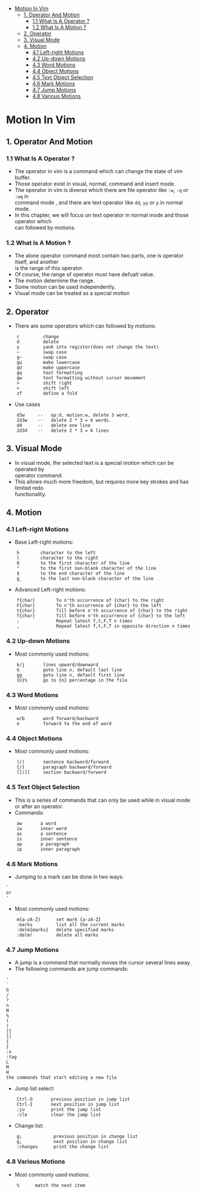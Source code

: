 
<!-- vim-markdown-toc GFM -->

* [Motion In Vim](#motion-in-vim)
    * [1. Operator And Motion](#1-operator-and-motion)
        * [1.1 What Is A Operator ?](#11-what-is-a-operator-)
        * [1.2 What Is A Motion ?](#12-what-is-a-motion-)
    * [2. Operator](#2-operator)
    * [3. Visual Mode](#3-visual-mode)
    * [4. Motion](#4-motion)
        * [4.1 Left-right Motions](#41-left-right-motions)
        * [4.2 Up-down Motions](#42-up-down-motions)
        * [4.3 Word Motions](#43-word-motions)
        * [4.4 Object Motions](#44-object-motions)
        * [4.5 Text Object Selection](#45-text-object-selection)
        * [4.6 Mark Motions](#46-mark-motions)
        * [4.7 Jump Motions](#47-jump-motions)
        * [4.8 Various Motions](#48-various-motions)

<!-- vim-markdown-toc -->
# Motion In Vim
## 1. Operator And Motion
### 1.1 What Is A Operator ?
- The operator in vim is a command which can change the state of vim buffer.  
- Those operator exist in visual, normal, command and insert mode.  
- The operator in vim is diverse which there are file operator like `:w`, `:q` or `:wq` in  
    command mode , and there are text operator like `dd`, `yy` or `p` in normal mode.
- In this chapter, we will focus on text operator in normal mode and those operator which  
    can followed by motions.  
### 1.2 What Is A Motion ?
- The alone operator command most contain two parts, one is operator itself, and another  
    is the range of this operator.  
- Of course, the range of operator must have defualt value.  
- The motion determine the range.  
- Some motion can be used independently.   
- Visual mode can be treated as a special motion  
## 2. Operator
- There are some operators which can followed by motions:  
```
    c         change  
    d         delete  
    y         yank into register(does not change the text)  
    ~         swap case  
    g~        swap case  
    gu        make lowercase
    gU        make uppercase
    gq        text formatting
    gw        text formatting without cursor movement
    >         shift right
    <         shift left
    zf        define a fold
```
- Use cases  
```
    d3w     --   op:d, motion:w, delete 3 word.
    2d3w    --   delete 2 * 3 = 6 words.
    dd      --   delete one line
    2d3d    --   delete 2 * 3 = 6 lines
```
## 3. Visual Mode
- In visual mode, the selected text is a special motion which can be operated by  
    operator command.  
- This allows much more freedom, but requires more key strokes and has limited redo  
    functionality.  
## 4. Motion
### 4.1 Left-right Motions
- Base Left-right motions:  
```
    h        character to the left
    l        character to the right
    0        to the first character of the line
    ^        to the first non-blank character of the line
    $        to the end character of the line
    g_       to the last non-blank character of the line
```
- Advanced Left-right motions:  
```
    f{char}        To n'th occurrence of {char} to the right
    F{char}        To n'th occurrence of {char} to the left
    t{char}        Till before n'th occurrence of {char} to the right
    T{char}        Till before n'th occurrence of {char} to the left 
    ;              Repeat latest f,t,F,T n times
    ,              Repeat latest f,t,F,T in opposite direction n times
```
### 4.2 Up-down Motions
- Most commonly used motions:  
```
    k/j       lines upward/downward
    G         goto line n, default last line
    gg        goto line n, default first line
    {n}%      go to {n} percentage in the file
```
### 4.3 Word Motions
- Most commonly used motions:  
```
    w/b       word forward/backward
    e         forward to the end of word
```
### 4.4 Object Motions
- Most commonly used motions:  
```
    (/)       sentence backward/forward
    {/}       paragraph backward/forward
    [[/]]     section backward/forward
```
### 4.5 Text Object Selection
- This is a series of commands that can only be used while in visual mode or after an operator.  
- Commands:  
```
    aw       a word
    iw       inner word
    as       a sentence
    is       inner sentence
    ap       a paragraph
    ip       inner paragraph
```
### 4.6 Mark Motions
- Jumping to a mark can be done in two ways:  
```
`
or
'
```
- Most commonly used motions:  
```
    m{a-zA-Z}      set mark {a-zA-Z}
    :marks         list all the current marks
    :delm{marks}   delete specified marks
    :delm!         delete all marks
```
### 4.7 Jump Motions
- A jump is a command that normally moves the cursor several lines away.  
- The following commands are jump commands:  
```
'
`
G
/
?
n
N
%
(
)
[[
]]
{
}
:s
:tag
L
M
H
the commands that start editing a new file
```
- Jump list select:  
```
    Ctrl-O       previous position in jump list
    Ctrl-I       next position in jump list
    :ju          print the jump list
    :cle         clear the jump list
```
- Change list:  
```
    g;            previous position in change list
    g,            next position in change list
    :changes      print the change list
```
### 4.8 Various Motions
- Most commonly used motions:  
```
    %      match the next item
```
